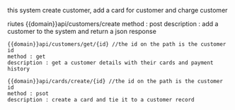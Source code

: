 this system create customer, add a card for customer and charge customer

riutes
    {{domain}}api/customers/create
    method : post
    description : add a customer to the system and return a json response
    
    
    {{domain}}api/customers/get/{id} //the id on the path is the customer id
    method : get
    description : get a customer details with their cards and payment history
    
    {{domain}}api/cards/create/{id} //the id on the path is the customer id
    method : psot
    description : create a card and tie it to a customer record
    
    
